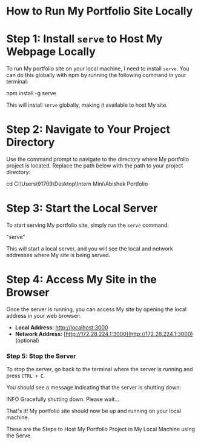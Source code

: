 # How to Run My Portfolio Site Locally

# Step 1: Install `serve` to Host My Webpage Locally

To run My portfolio site on your local machine, I need to install `serve`. You can do this globally with npm by running the following command in your terminal:

npm install -g serve


This will install `serve` globally, making it available to host My site.

# Step 2: Navigate to Your Project Directory


Use the command prompt to navigate to the directory where My portfolio project is located. Replace the path below with the path to your project directory:


cd C:\Users\91709\Desktop\Intern Mini\Abishek Portfolio


# Step 3: Start the Local Server
To start serving My portfolio site, simply run the `serve` command:

"serve"

This will start a local server, and you will see the local and network addresses where My site is being served.

# Step 4: Access My Site in the Browser
Once the server is running, you can access My site by opening the local address in your web browser:

- **Local Address:** [http://localhost:3000](http://localhost:3000)
- **Network Address:** [http://172.28.224.1:3000](http://172.28.224.1:3000) (optional)

### Step 5: Stop the Server
To stop the server, go back to the terminal where the server is running and press `CTRL + C`.

You should see a message indicating that the server is shutting down:


INFO  Gracefully shutting down. Please wait...


That's it! My portfolio site should now be up and running on your local machine.

These are the Steps to Host My Portfolio Project in My Local Machine using the Serve.
